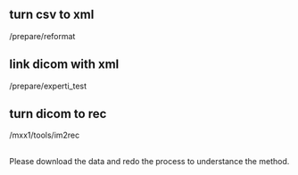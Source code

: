 ## turn csv to xml

/prepare/reformat



## link dicom with xml
/prepare/experti_test

## turn dicom to rec

/mxx1/tools/im2rec

##
Please download the data and redo the process to understance the method.

